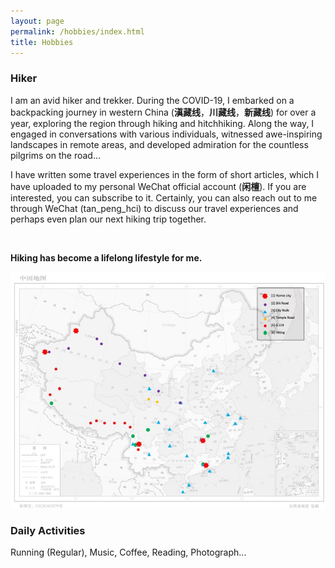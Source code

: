 ```yaml
---
layout: page
permalink: /hobbies/index.html
title: Hobbies
---
```


### Hiker

I am an avid hiker and trekker. During the COVID-19, I embarked on a backpacking journey in western China (**滇藏线**，**川藏线**，**新藏线**) for over a year, exploring the region through hiking and hitchhiking. Along the way, I engaged in conversations with various individuals, witnessed awe-inspiring landscapes in remote areas, and developed admiration for the countless pilgrims on the road... 

I have written some travel experiences in the form of short articles, which I have uploaded to my personal WeChat official account (**闲檀**). If you are interested, you can subscribe to it. Certainly, you can also reach out to me through WeChat (tan_peng_hci) to discuss our travel experiences and perhaps even plan our next hiking trip together.

<br>

**Hiking has become a lifelong lifestyle for me.**

<img src="/images/outdoors.jpg">


### Daily Activities

Running (Regular), Music, Coffee, Reading, Photograph...

